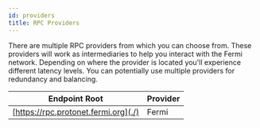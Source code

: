 ```yaml
---
id: providers
title: RPC Providers
---
```


There are multiple RPC providers from which you can choose from. These providers will work as intermediaries to help you interact with the Fermi network.
Depending on where the provider is located you'll experience different latency levels. You can potentially use multiple providers for redundancy and
balancing.


| Endpoint Root                           | Provider   |
| --------------------------------------- | ---------- |
| [https://rpc.protonet.fermi.org](./)     | Fermi      |

